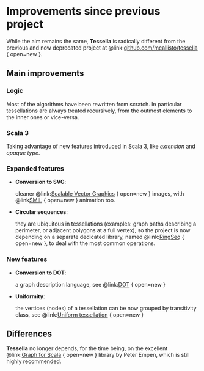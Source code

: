 # Improvements since previous project

While the aim remains the same, **Tessella** is radically different from the previous and now deprecated project at @link:[github.com/mcallisto/tessella](https://github.com/mcallisto/tessella) { open=new }.

## Main improvements

### **Logic**

Most of the algorithms have been rewritten from scratch.
In particular tessellations are always treated recursively,
from the outmost elements to the inner ones or vice-versa.

### **Scala 3**

Taking advantage of new features introduced in Scala 3, like _extension_ and _opaque type_.

### **Expanded features**

* **Conversion to SVG**:

  cleaner @link:[Scalable Vector Graphics](https://en.wikipedia.org/wiki/Scalable_Vector_Graphics) { open=new } images,
  with @link[SMIL](https://en.wikipedia.org/wiki/Synchronized_Multimedia_Integration_Language#SMIL+SVG) { open=new } animation too.


* **Circular sequences**: 

  they are ubiquitous in tessellations
  (examples: graph paths describing a perimeter, or adjacent polygons at a full vertex),
  so the project is now depending on a separate dedicated library,
  named @link:[RingSeq](https://github.com/scala-tessella/ring-seq) { open=new },
  to deal with the most common operations.

### **New features**

* **Conversion to DOT**:

  a graph description language, see @link:[DOT](https://en.wikipedia.org/wiki/DOT_(graph_description_language)) { open=new }


* **Uniformity**:

  the vertices (nodes) of a tessellation can be now grouped by transitivity class,
  see @link:[Uniform tessellation](https://mathworld.wolfram.com/UniformTessellation.html) { open=new }

## Differences

**Tessella** no longer depends, for the time being, on the excellent
@link:[Graph for Scala](https://scala-graph.org/) { open=new } library by Peter Empen,
which is still highly recommended.
